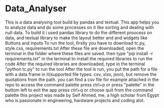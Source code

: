 # Data_Analyser
This is a data analysing tool build by pandas and textual. This app helps you to analyze data and do some processes on it like sorting and dealing with null data. To build it i used pandas library to do the different proocess on data, and textual library to make the layout better and and widgets like Buttons and inputs
To run the tool, firstly you have to download tc.py, style.css, requirements.txt
After these file are downloaded, open the terminal in the folder where these files are saved. then type "pip install -r requirements.txt" in the terminal to install the required libraries to run the code
After the required libraries are downloaded, type in the terminal "python tc.py" to run the tool
After the tool is run, you put the path for a file with a data frame in it(supported file types: csv, xlsx, json), but remove the quotations from the path. you can find a csv file for example attached in the repo
to access the command palette press ctrl+p or press "palette" in the buttom left
to exit the app press ctrl+q or choose quit from the command palette
this project was made by Seif Ahmed, me, a high scholar from Egypt who is passionate in engineering, hardware projects and coding alot.
